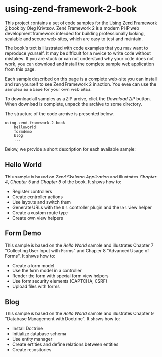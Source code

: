 using-zend-framework-2-book
===========================

This project contains a set of code samples for the [Using Zend Framework 2](https://leanpub.com/using-zend-framework-2)
book by Oleg Krivtsov. Zend Framework 2 is a modern PHP web development framework intended for
building professionally looking, scalable and secure web-sites, which are 
easy to test and maintain.

The book's text is illustrated with code examples that you may want to
reproduce yourself. It may be difficult for a novice to write code without 
mistakes. If you are stuck or can not understand why your code does not work, 
you can download and install the complete sample web application from this page. 

Each sample described on this page is a complete web-site you can install and 
run yourself to see Zend Framework 2 in action. You even can use the samples as 
a base for your own web sites.

To download all samples as a ZIP arcive, click the *Download ZIP* button. 
When download is complete, unpack the archive to some directory.

The structure of the code archive is presented below. 

~~~
using-zend-framework-2-book
	helloworld
	formdemo
	blog
	...
~~~

Below, we provide a short description for each available sample:

## Hello World

This sample is based on *Zend Skeleton Application* and illustrates *Chapter 4*, 
*Chapter 5* and *Chapter 6* of the book. It shows how to:

 * Register controllers
 * Create controller actions
 * Use layouts and switch them
 * Generate URLs with the `Url` controller plugin and the `Url` view helper
 * Create a custom route type
 * Create own view helpers
 

## Form Demo

This sample is based on the *Hello World* sample and illustrates 
Chapter 7 "Collecting User Input with Forms" and Chapter 8 "Advanced Usage of Forms".
It shows how to:

 * Create a form model
 * Use the form model in a controller
 * Render the form with special form view helpers
 * Use form security elements (CAPTCHA, CSRF)
 * Upload files with forms

 ## Blog
 
This sample is based on the *Hello World* sample and illustrates 
Chapter 9 "Database Management with Doctrine".
It shows how to:

 * Install Doctrine
 * Initialize database schema
 * Use entity manager
 * Create entities and define relations between entities 
 * Create repositories
 